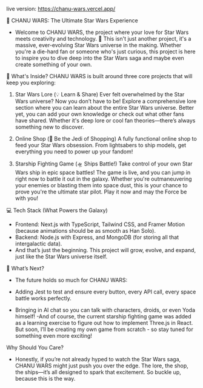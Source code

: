 live version: https://chanu-wars.vercel.app/

🌌 CHANU WARS: The Ultimate Star Wars Experience
- Welcome to CHANU WARS, the project where your love for Star Wars meets creativity and technology. 🚀 This isn't just another project, it's a massive, ever-evolving Star Wars universe in the making. Whether you're a die-hard fan or someone who's just curious, this project is here to inspire you to dive deep into the Star Wars saga and maybe even create something of your own.

🚨 What's Inside?
CHANU WARS is built around three core projects that will keep you exploring:

1. Star Wars Lore (💡 Learn & Share)
Ever felt overwhelmed by the Star Wars universe? Now you don’t have to be! Explore a comprehensive lore section where you can learn about the entire Star Wars universe. Better yet, you can add your own knowledge or check out what other fans have shared. Whether it's deep lore or cool fan theories—there’s always something new to discover.

2. Online Shop (🛒 Be the Jedi of Shopping)
A fully functional online shop to feed your Star Wars obsession. From lightsabers to ship models, get everything you need to power up your fandom!

3. Starship Fighting Game (🛸 Ships Battle!)
Take control of your own Star Wars ship in epic space battles! The game is live, and you can jump in right now to battle it out in the galaxy. Whether you're outmaneuvering your enemies or blasting them into space dust, this is your chance to prove you're the ultimate star pilot. Play it now and may the Force be with you!

💻 Tech Stack (What Powers the Galaxy)
- Frontend: Next.js with TypeScript, Tailwind CSS, and Framer Motion (because animations should be as smooth as Han Solo).
- Backend: Node.js with Express, and MongoDB (for storing all that intergalactic data).
- And that’s just the beginning. This project will grow, evolve, and expand, just like the Star Wars universe itself.

🚀 What’s Next?
- The future holds so much for CHANU WARS:

- Adding Jest to test and ensure every button, every API call, every space battle works perfectly.
- Bringing in AI chat so you can talk with characters, droids, or even Yoda himself!
 -And of course, the current starship fighting game was added as a learning exercise to figure out how to implement Three.js in React. But soon, I’ll be creating my own game from scratch - so stay tuned for something even more exciting!

Why Should You Care?
- Honestly, if you’re not already hyped to watch the Star Wars saga, CHANU WARS might just push you over the edge. The lore, the shop, the ships—it’s all designed to spark that excitement. So buckle up, because this is the way.

